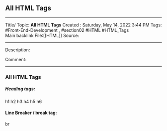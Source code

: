 ## All HTML Tags

---

Title/ Topic: __All HTML Tags__
Created : Saturday, May 14, 2022 3:44 PM
Tags: #Front-End-Development , #section02  #HTML #HTML_Tags  
Main backlink File:[[HTML]]
Source: 

---
Description: 

Comment: 

---

### All HTML Tags


##### Heading tags: 
h1
h2
h3
h4
h5
h6

#### Line Breaker / break tag:
br
